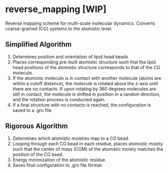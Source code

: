 # reverse_mapping [WIP]
Reverse mapping scheme for multi-scale molecular dynamics. Converts coarse-grained (CG) systems to the atomistic level.

## Simplified Algorithm
1. Determines position and orientation of lipid head beads
2. Places corresponding pre-built atomistic structure such that the lipid head positions of the atomistic structure corresponds to that of the CG molecule.
3. If the atomistic molecule is in contact with another molecule (atoms are within a cutoff distance), the molecule is rotated about the z-axis until there are no contacts. If upon rotating by 360 degrees molecules are still in contact, the molecule is shifted in position in a random direction, and the rotation process is conducted again.
4. If a final structure with no contacts is reached, the configuration is saved to a .gro file.

## Rigorous Algorithm
1. Determines which atomistic moieties map to a CG bead.
2. Looping through each CG bead in each residue, places atomistic moiety such that the center of mass (COM) of the atomistic moiety matches the position of the CG bead.
3. Energy minimization of the atomistic residue.
4. Saves final configuration to .gro file format.
